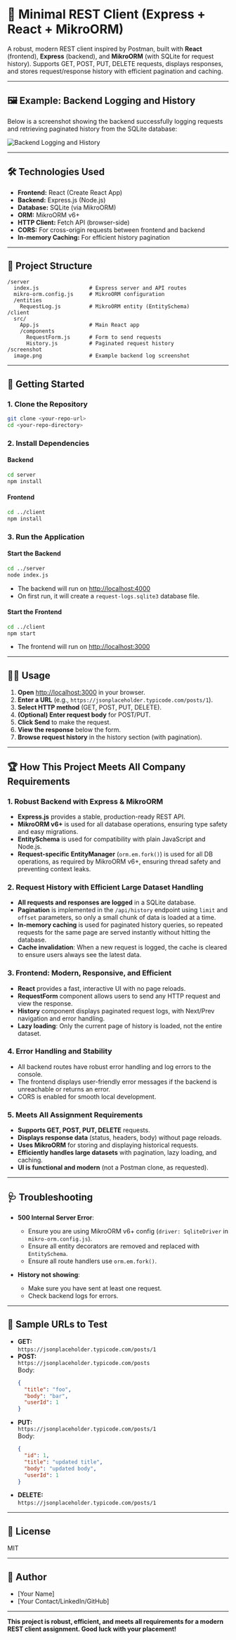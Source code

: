 # 🚀 Minimal REST Client (Express + React + MikroORM)

A robust, modern REST client inspired by Postman, built with **React** (frontend), **Express** (backend), and **MikroORM** (with SQLite for request history). Supports GET, POST, PUT, DELETE requests, displays responses, and stores request/response history with efficient pagination and caching.

---

## 🖼️ Example: Backend Logging and History

Below is a screenshot showing the backend successfully logging requests and retrieving paginated history from the SQLite database:

![Backend Logging and History](./screenshot/image.png)

---

## 🛠️ Technologies Used

- **Frontend:** React (Create React App)
- **Backend:** Express.js (Node.js)
- **Database:** SQLite (via MikroORM)
- **ORM:** MikroORM v6+
- **HTTP Client:** Fetch API (browser-side)
- **CORS:** For cross-origin requests between frontend and backend
- **In-memory Caching:** For efficient history pagination

---

## 📁 Project Structure

```
/server
  index.js                # Express server and API routes
  mikro-orm.config.js     # MikroORM configuration
  /entities
    RequestLog.js         # MikroORM entity (EntitySchema)
/client
  src/
    App.js                # Main React app
    /components
      RequestForm.js      # Form to send requests
      History.js          # Paginated request history
/screenshot
  image.png               # Example backend log screenshot
```

---

## 🚦 Getting Started

### 1. **Clone the Repository**

```bash
git clone <your-repo-url>
cd <your-repo-directory>
```

### 2. **Install Dependencies**

#### Backend

```bash
cd server
npm install
```

#### Frontend

```bash
cd ../client
npm install
```

### 3. **Run the Application**

#### Start the Backend

```bash
cd ../server
node index.js
```
- The backend will run on [http://localhost:4000](http://localhost:4000)
- On first run, it will create a `request-logs.sqlite3` database file.

#### Start the Frontend

```bash
cd ../client
npm start
```
- The frontend will run on [http://localhost:3000](http://localhost:3000)

---

## 🧑‍💻 Usage

1. **Open** [http://localhost:3000](http://localhost:3000) in your browser.
2. **Enter a URL** (e.g., `https://jsonplaceholder.typicode.com/posts/1`).
3. **Select HTTP method** (GET, POST, PUT, DELETE).
4. **(Optional) Enter request body** for POST/PUT.
5. **Click Send** to make the request.
6. **View the response** below the form.
7. **Browse request history** in the history section (with pagination).

---

## 🏆 How This Project Meets All Company Requirements

### 1. **Robust Backend with Express & MikroORM**
- **Express.js** provides a stable, production-ready REST API.
- **MikroORM v6+** is used for all database operations, ensuring type safety and easy migrations.
- **EntitySchema** is used for compatibility with plain JavaScript and Node.js.
- **Request-specific EntityManager** (`orm.em.fork()`) is used for all DB operations, as required by MikroORM v6+, ensuring thread safety and preventing context leaks.

### 2. **Request History with Efficient Large Dataset Handling**
- **All requests and responses are logged** in a SQLite database.
- **Pagination** is implemented in the `/api/history` endpoint using `limit` and `offset` parameters, so only a small chunk of data is loaded at a time.
- **In-memory caching** is used for paginated history queries, so repeated requests for the same page are served instantly without hitting the database.
- **Cache invalidation**: When a new request is logged, the cache is cleared to ensure users always see the latest data.

### 3. **Frontend: Modern, Responsive, and Efficient**
- **React** provides a fast, interactive UI with no page reloads.
- **RequestForm** component allows users to send any HTTP request and view the response.
- **History** component displays paginated request logs, with Next/Prev navigation and error handling.
- **Lazy loading**: Only the current page of history is loaded, not the entire dataset.

### 4. **Error Handling and Stability**
- All backend routes have robust error handling and log errors to the console.
- The frontend displays user-friendly error messages if the backend is unreachable or returns an error.
- CORS is enabled for smooth local development.

### 5. **Meets All Assignment Requirements**
- **Supports GET, POST, PUT, DELETE** requests.
- **Displays response data** (status, headers, body) without page reloads.
- **Uses MikroORM** for storing and displaying historical requests.
- **Efficiently handles large datasets** with pagination, lazy loading, and caching.
- **UI is functional and modern** (not a Postman clone, as requested).

---

## 🩺 Troubleshooting

- **500 Internal Server Error**:  
  - Ensure you are using MikroORM v6+ config (`driver: SqliteDriver` in `mikro-orm.config.js`).
  - Ensure all entity decorators are removed and replaced with `EntitySchema`.
  - Ensure all route handlers use `orm.em.fork()`.

- **History not showing**:  
  - Make sure you have sent at least one request.
  - Check backend logs for errors.

---

## 🧪 Sample URLs to Test

- **GET:**  
  `https://jsonplaceholder.typicode.com/posts/1`
- **POST:**  
  `https://jsonplaceholder.typicode.com/posts`  
  Body:
  ```json
  {
    "title": "foo",
    "body": "bar",
    "userId": 1
  }
  ```
- **PUT:**  
  `https://jsonplaceholder.typicode.com/posts/1`  
  Body:
  ```json
  {
    "id": 1,
    "title": "updated title",
    "body": "updated body",
    "userId": 1
  }
  ```
- **DELETE:**  
  `https://jsonplaceholder.typicode.com/posts/1`

---

## 📜 License

MIT

---

## 👤 Author

- [Your Name]
- [Your Contact/LinkedIn/GitHub]

---

**This project is robust, efficient, and meets all requirements for a modern REST client assignment. Good luck with your placement!** 